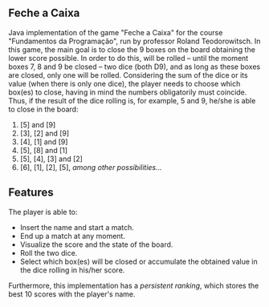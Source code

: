 ## Feche a Caixa

Java implementation of the game "Feche a Caixa" for the course "Fundamentos da Programação", run by professor Roland Teodorowitsch. In this game, the main goal is to close the 9 boxes on the board obtaining the lower score possible. In order to do this, will be rolled – until the moment boxes 7, 8 and 9 be closed – two dice (both D9), and as long as these boxes are closed, only one will be rolled. Considering the sum of the dice or its value (when there is only one dice), the player needs to choose which box(es) to close, having in mind the numbers obligatorily must coincide. Thus, if the result of the dice rolling is, for example, 5 and 9, he/she is able to close in the board:

1) [5] and [9]
2) [3], [2] and [9]
3) [4], [1] and [9]
4) [5], [8] and [1]
5) [5], [4], [3] and [2]
6) [6], [1], [2], [5], *among other possibilities...*


## Features
The player is able to:
* Insert the name and start a match.
* End up a match at any moment.
* Visualize the score and the state of the board.
* Roll the two dice.
* Select which box(es) will be closed or accumulate the obtained value in the dice rolling in his/her score.

Furthermore, this implementation has a *persistent ranking*, which stores the best 10 scores with the player's name.
